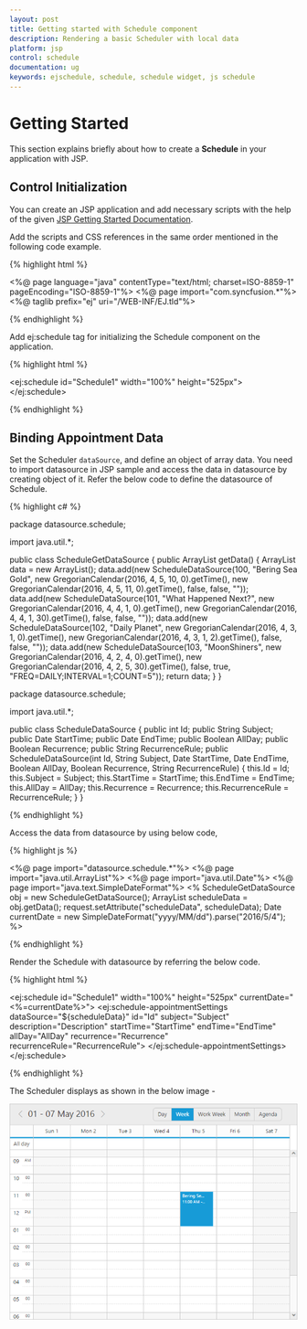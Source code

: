```yaml
---
layout: post
title: Getting started with Schedule component	
description: Rendering a basic Scheduler with local data
platform: jsp
control: schedule
documentation: ug
keywords: ejschedule, schedule, schedule widget, js schedule 
---
```


# Getting Started

This section explains briefly about how to create a **Schedule** in your application with JSP.

## Control Initialization

You can create an JSP application and add necessary scripts with the help of the given [JSP Getting Started Documentation](/jsp-docs/jsp/Getting-Started).

Add the scripts and CSS references in the same order mentioned in the following code example.

{% highlight html %}

<%@ page language="java" contentType="text/html; charset=ISO-8859-1" pageEncoding="ISO-8859-1"%>
<%@ page import="com.syncfusion.*"%>
<%@ taglib prefix="ej" uri="/WEB-INF/EJ.tld"%>
<!DOCTYPE html PUBLIC "-//W3C//DTD HTML 4.01 Transitional//EN" "http://www.w3.org/TR/html4/loose.dtd">
<html>
<head>
	<meta http-equiv="Content-Type" content="text/html; charset=ISO-8859-1">
	<title>Essential JSP - Schedule</title>
	<link href="http://cdn.syncfusion.com/{{ site.releaseversion }}/js/web/flat-azure/ej.web.all.min.css" rel="stylesheet" />
	<script src="http://cdn.syncfusion.com/js/assets/external/jquery-3.0.0.min.js"></script>
	<script src="http://cdn.syncfusion.com/js/assets/external/jsrender.min.js"></script>
	<script src="http://cdn.syncfusion.com/{{ site.releaseversion }}/js/web/ej.web.all.min.js"></script>
</head>
<body>

</body>
</html>

{% endhighlight %}

Add ej:schedule tag for initializing the Schedule component on the application.

{% highlight html %}

<ej:schedule id="Schedule1" width="100%" height="525px"></ej:schedule>

{% endhighlight %}

## Binding Appointment Data

Set the Scheduler `dataSource`, and define an object of array data. You need to import datasource in JSP sample and access the data in datasource by creating object of it. Refer the below code to define the datasource of Schedule.

{% highlight c# %}

package datasource.schedule;

import java.util.*;

public class ScheduleGetDataSource {
	public ArrayList<ScheduleDataSource> getData() {
		ArrayList<ScheduleDataSource> data = new ArrayList<ScheduleDataSource>();
		data.add(new ScheduleDataSource(100, "Bering Sea Gold", new GregorianCalendar(2016, 4, 5, 10, 0).getTime(),	new GregorianCalendar(2016, 4, 5, 11, 0).getTime(), false, false, ""));
		data.add(new ScheduleDataSource(101, "What Happened Next?", new GregorianCalendar(2016, 4, 4, 1, 0).getTime(), new GregorianCalendar(2016, 4, 4, 1, 30).getTime(), false, false, ""));
		data.add(new ScheduleDataSource(102, "Daily Planet", new GregorianCalendar(2016, 4, 3, 1, 0).getTime(),	new GregorianCalendar(2016, 4, 3, 1, 2).getTime(), false, false, ""));
		data.add(new ScheduleDataSource(103, "MoonShiners", new GregorianCalendar(2016, 4, 2, 4, 0).getTime(), new GregorianCalendar(2016, 4, 2, 5, 30).getTime(), false, true, "FREQ=DAILY;INTERVAL=1;COUNT=5"));
		return data;
	}
}

package datasource.schedule;

import java.util.*;

public class ScheduleDataSource {
	public int Id;
	public String Subject;
	public Date StartTime;
	public Date EndTime;
	public Boolean AllDay;
	public Boolean Recurrence;
	public String RecurrenceRule;
	public ScheduleDataSource(int Id, String Subject, Date StartTime, Date EndTime, Boolean AllDay, Boolean Recurrence, String RecurrenceRule) {
		this.Id = Id;
		this.Subject = Subject;
		this.StartTime = StartTime;
		this.EndTime = EndTime;
		this.AllDay = AllDay;
		this.Recurrence = Recurrence;
		this.RecurrenceRule = RecurrenceRule;
	}
}

{% endhighlight %}

Access the data from datasource by using below code,

{% highlight js %}

<%@ page import="datasource.schedule.*"%>
<%@ page import="java.util.ArrayList"%>
<%@ page import="java.util.Date"%>
<%@ page import="java.text.SimpleDateFormat"%>
<%
	ScheduleGetDataSource obj = new ScheduleGetDataSource();
	ArrayList<ScheduleDataSource> scheduleData = obj.getData();
	request.setAttribute("scheduleData", scheduleData);
	Date currentDate = new SimpleDateFormat("yyyy/MM/dd").parse("2016/5/4");
%>

{% endhighlight %}

Render the Schedule with datasource by referring the below code.

{% highlight html %}

<ej:schedule id="Schedule1" width="100%" height="525px" currentDate="<%=currentDate%>">
	<ej:schedule-appointmentSettings dataSource="${scheduleData}"
		id="Id"
		subject="Subject"
		description="Description"
		startTime="StartTime"
		endTime="EndTime"
		allDay="AllDay"
		recurrence="Recurrence"
		recurrenceRule="RecurrenceRule">
	</ej:schedule-appointmentSettings>
</ej:schedule>

{% endhighlight %}

The Scheduler displays as shown in the below image -

![](getting-started_images/schedule.png)
